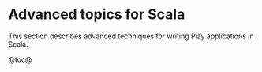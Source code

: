 <!--- Copyright (C) 2009-2019 Lightbend Inc. <https://www.lightbend.com> -->
# Advanced topics for Scala

This section describes advanced techniques for writing Play applications in Scala.

@toc@
